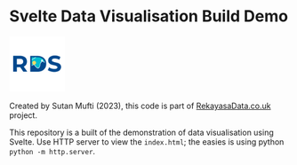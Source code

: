 # Svelte Data Visualisation Build Demo

<img src='./logo_rds.png'  width='100px'></img>

Created by Sutan Mufti (2023), this code is part of [RekayasaData.co.uk](https://rekayasadata.co.uk) project.

This repository is a built of the demonstration of data visualisation using Svelte. Use HTTP server to view the ```index.html```; the easies is using python ```python -m http.server```. 
